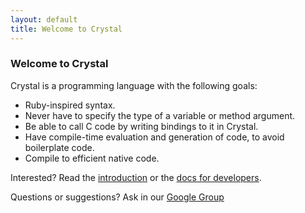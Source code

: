 ```yaml
---
layout: default
title: Welcome to Crystal
---
```


### Welcome to Crystal

Crystal is a programming language with the following goals:

* Ruby-inspired syntax.
* Never have to specify the type of a variable or method argument.
* Be able to call C code by writing bindings to it in Crystal.
* Have compile-time evaluation and generation of code, to avoid boilerplate code.
* Compile to efficient native code.

Interested? Read the [introduction](https://github.com/manastech/crystal/wiki/Introduction) or the [docs for developers](https://github.com/manastech/crystal/wiki/Developers).

Questions or suggestions? Ask in our [Google Group](https://groups.google.com/forum/?fromgroups#!forum/crystal-lang)
